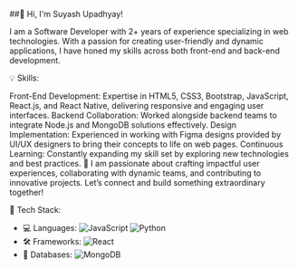 ##👋 Hi, I'm Suyash Upadhyay!

I am a Software Developer with 2+ years of experience specializing in web technologies. With a passion for creating user-friendly and dynamic applications, I have honed my skills across both front-end and back-end development.

💡 Skills:

Front-End Development: Expertise in HTML5, CSS3, Bootstrap, JavaScript, React.js, and React Native, delivering responsive and engaging user interfaces.
Backend Collaboration: Worked alongside backend teams to integrate Node.js and MongoDB solutions effectively.
Design Implementation: Experienced in working with Figma designs provided by UI/UX designers to bring their concepts to life on web pages.
Continuous Learning: Constantly expanding my skill set by exploring new technologies and best practices.
🚀 I am passionate about crafting impactful user experiences, collaborating with dynamic teams, and contributing to innovative projects. Let’s connect and build something extraordinary together!

🚀 Tech Stack:
- 💻 Languages: ![JavaScript](https://img.shields.io/badge/-JavaScript-F7DF1E?logo=javascript&logoColor=black) ![Python](https://img.shields.io/badge/-Python-3776AB?logo=python&logoColor=white)
- 🛠️ Frameworks: ![React](https://img.shields.io/badge/-React-61DAFB?logo=react&logoColor=white)
- 📡 Databases: ![MongoDB](https://img.shields.io/badge/-MongoDB-47A248?logo=mongodb&logoColor=white)
<!--
**suyash002/suyash002** is a ✨ _special_ ✨ repository because its `README.md` (this file) appears on your GitHub profile.

Here are some ideas to get you started:

- 🔭 I’m currently working on ...
- 🌱 I’m currently learning ...
- 👯 I’m looking to collaborate on ...
- 🤔 I’m looking for help with ...
- 💬 Ask me about ...
- 📫 How to reach me: ...
- 😄 Pronouns: ...
- ⚡ Fun fact: ...
-->

